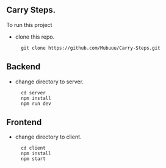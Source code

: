 Carry Steps.
------------
To run this project

- clone this repo.

		git clone https://github.com/Mubuuu/Carry-Steps.git
## Backend
- change directory to server.

		cd server
        npm install
        npm run dev
## Frontend

- change directory to client.

		cd client
        npm install
        npm start